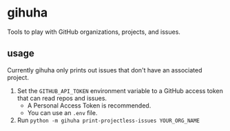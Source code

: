 # gihuha

Tools to play with GitHub organizations, projects, and issues.

## usage

Currently gihuha only prints out issues that don't have an associated project.

1. Set the `GITHUB_API_TOKEN` environment variable to a GitHub access token that can read repos and issues.
   * A Personal Access Token is recommended. 
   * You can use an `.env` file.
2. Run `python -m gihuha print-projectless-issues YOUR_ORG_NAME`
